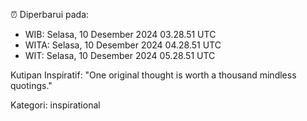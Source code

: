 ⏰ Diperbarui pada:
- WIB: Selasa, 10 Desember 2024 03.28.51 UTC
- WITA: Selasa, 10 Desember 2024 04.28.51 UTC
- WIT: Selasa, 10 Desember 2024 05.28.51 UTC

Kutipan Inspiratif:
"One original thought is worth a thousand mindless quotings."


Kategori: inspirational

